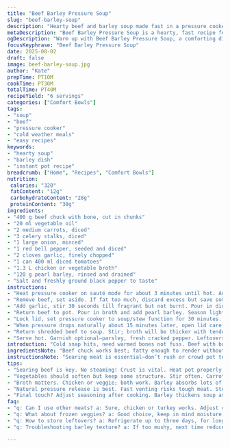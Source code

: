 ```yaml
---
title: "Beef Barley Pressure Soup"
slug: "beef-barley-soup"
description: "Hearty beef and barley soup made fast in a pressure cooker. Uses chuck with bone for meaty depth, browned for flavor. Veggies softened to tender with garlic and bell pepper twist. Simmered under pressure for quick cooking, finishing with shredded meat back in broth for texture. Swap chicken broth for veggie stock if needed. Use pearl barley rinsed well, cooks tender but chewy. Perfect for cold nights. Easy seasoning adjustments after cooking. Robust, simple, no dairy or nuts."
metaDescription: "Beef Barley Pressure Soup is a hearty, fast recipe featuring tender beef, chewy barley, fresh vegetables, and rich broth. Perfect for cold nights."
ogDescription: "Warm up with Beef Barley Pressure Soup, a comforting dish packed with flavor and nutrition. Perfect when the cold hits."
focusKeyphrase: "Beef Barley Pressure Soup"
date: 2025-08-02
draft: false
image: beef-barley-soup.jpg
author: "Kate"
prepTime: PT10M
cookTime: PT30M
totalTime: PT40M
recipeYield: "6 servings"
categories: ["Comfort Bowls"]
tags:
- "soup"
- "beef"
- "pressure cooker"
- "cold weather meals"
- "easy recipes"
keywords:
- "hearty soup"
- "barley dish"
- "instant pot recipe"
breadcrumb: ["Home", "Recipes", "Comfort Bowls"]
nutrition: 
 calories: "320"
 fatContent: "12g"
 carbohydrateContent: "28g"
 proteinContent: "30g"
ingredients:
- "400 g beef chuck with bone, cut in chunks"
- "20 ml vegetable oil"
- "2 medium carrots, diced"
- "3 celery stalks, diced"
- "1 large onion, minced"
- "1 red bell pepper, seeded and diced"
- "2 cloves garlic, finely chopped"
- "1 can 400 ml diced tomatoes"
- "1.3 L chicken or vegetable broth"
- "120 g pearl barley, rinsed and drained"
- "Salt and freshly ground black pepper to taste"
instructions:
- "Heat pressure cooker on sauté mode for about 3 minutes until hot. Add oil, pat beef dry then add in a single layer. Brown on all sides, about 4 minutes per side. Sear is crucial for rich flavor, don’t crowd the pot or steam."
- "Remove beef, set aside. If fat too much, discard excess but save some for veggies. Add onion, carrots, celery, red bell pepper to pot. Cook stirring for 4 to 5 minutes until softened and edges start to brown, smell deepening."
- "Add garlic, stir 30 seconds till fragrant but not burnt. Pour in diced tomatoes, scrape browned bits off bottom with wooden spoon. Adds caramelized notes, prevents burn during pressure cook."
- "Return beef to pot. Pour in broth and add pearl barley. Season lightly with salt and pepper but wait to final adjustment. Barley swells absorbing liquid, seasoning can concentrate or dilute."
- "Lock lid, set pressure cooker to soup/stew function for 30 minutes. You’ll hear steady hissing and bubbling. Don’t rush the release; natural depressurization preserves moisture and texture."
- "When pressure drops naturally about 15 minutes later, open lid carefully. Fish out beef pieces onto plate. Shred with forks, discard bones carefully or save for stock."
- "Return shredded beef to soup. Stir; broth will be thicker with tender barley and silky veggies. Taste and tweak salt and pepper."
- "Serve hot. Garnish optional—parsley, fresh cracked pepper. Leftovers reheat beautifully—barley absorbs more soup overnight so add splash broth if too thick."
introduction: "Cold snap hits, need warmed bones not fuss. Beef with bone in pressure cooker never lies; deep flavors from marrow meld into broth. Not just brown, sear thorough to build base. Pearl barley’s chewy bite cuts through softness of slow-cooked veg—adds substance. Swap bell peppers instead of bland celery stalk alone, dimension in color and scent. Garlic pressed early means aroma spreads, but watch burns—those bits get bitter fast. Pressure cooker shortens hours into minutes; patience needed when releasing pressure naturally. Taste at end, salt sparingly, barley swells nuances. One pot is magic, simple tweaks turn it rustic or refined. Embrace imperfect textures, soup’s character in every spoon."
ingredientsNote: "Beef chuck works best; fatty enough to render without drying out, bone adds flavor. If you can’t find with bone, use boneless chuck but add beef stock cubes for depth. Pearl barley rinsed to remove starch, ensures it doesn’t clump or become gluey; soak ahead if time allows to tenderize further. Replace chicken broth with vegetable broth for vegetarian version, add smoked paprika for smoky twist. Red bell pepper instead of yellow brings slightly sweet, tangy pop but any pepper on hand works. Oil quantity modest but enough to brown meat well and sauté veggies thoroughly. Salt is restrained at start; barley soaks it all up—adjust once cooking’s finished."
instructionsNote: "Searing meat is essential—don’t rush or crowd pot to avoid steaming. Perfect browning clues: crusted edges with caramelized smell. Softer veggies with slight sear deepen flavors, don’t overcook or they’ll dissolve in pressure phase. Garlic added last in sauté step: too early burns, ruins soup; too late misses aroma. Deglazing with tomatoes scrapes flavorful caramel off bottom—key to layered taste. Pressure cooking 30 minutes sets barley chewy but tender; longer makes mush, shorter leaves hardness. Natural pressure release keeps meat moist and broth clear—fast vent risks tough meat and cloudy soup. Shredding beef before returning to pot distributes protein evenly. Final seasoning essential after cooking; soup thickens as it cools so thin as needed with broth or water. Serve piping hot to best taste and texture."
tips:
- "Searing beef is key. No steaming! Crust is vital. Heat pot properly before adding oil. Wait till edges brown; that’s flavor building. Don’t cramp the pot; keep space for browning, that caramelization—essential."
- "Vegetables should soften but keep some structure. Stir often. Carrots and celery release sweetness, onions deepen flavor. Wait on garlic; too soon burns. Burnt garlic can ruin the aroma. Stir for scents without browning too much."
- "Broth matters. Chicken or veggie; both work. Barley absorbs lots of salt. Use less at start for better control later. Look for size—pearl barley needs rinsing. Rinse to remove starch buildup. Prevent clumping or gluey texture."
- "Natural pressure release is best. Fast venting risks tough meat. Steamy results feel cozy, textures matter. Too quick, soup gets cloudy; let flavors meld slowly. Pressure cooking turns hours into minutes, but patience rewards big time."
- "Final touch? Adjust seasoning after cooking. Barley thickens soup as it cools. Add broth to loosen when reheating. Often tastes better next day—flavors mingle and develop. Splash in more liquid if needed."
faq:
- "q: Can I use other meats? a: Sure, chicken or turkey works. Adjust cooking times down a bit. White meats need less time—don’t get tough. Cook less if using lean cuts."
- "q: What about frozen veggies? a: Good choice, keep in mind moisture levels. Frozen can water down soup slightly. Adjust broth or seasoning as needed. Frozen veggies may cook faster, check them visually."
- "q: How to store leftovers? a: Refrigerate up to three days, for longer freeze portions. Use airtight containers, label clearly. Soup thickens with time, add broth or water to regain texture."
- "q: Troubleshooting barley texture? a: If too mushy, next time reduce time or avoid overcooking on release. Check cooking phases closely; don’t let pearl barley get too soft."

---
```

